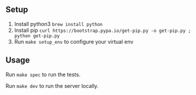 ## Setup

1. Install python3 `brew install python`
2. Install pip `curl https://bootstrap.pypa.io/get-pip.py -o get-pip.py ; python get-pip.py`
3. Run `make setup_env` to configure your virtual env

## Usage

Run `make spec` to run the tests.

Run `make dev` to run the server locally.
